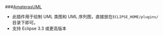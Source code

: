 ###[AmaterasUML](http://amateras.osdn.jp/cgi-bin/fswiki_en/wiki.cgi?page=AmaterasUML) 
- 此插件用于绘制 UML 类图和 UML 序列图，直接放在`ECLIPSE_HOME/plugins/`目录下即可。
- 支持 Eclipse 3.3 或更高版本